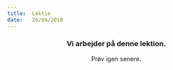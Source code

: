 ```yaml
---
title:  Lektie
date:   26/04/2018
---
```


### <center>Vi arbejder på denne lektion.</center>
<center>Prøv igen senere.</center>